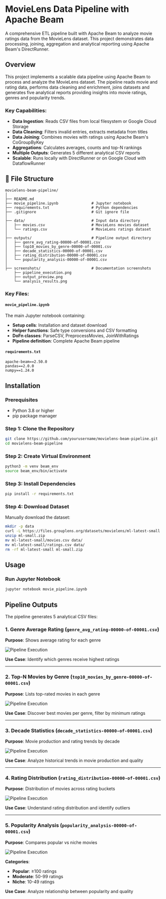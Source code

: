 # MovieLens Data Pipeline with Apache Beam

A comprehensive ETL pipeline built with Apache Beam to analyze movie ratings data from the MovieLens dataset. This project demonstrates data processing, joining, aggregation and analytical reporting using Apache Beam's DirectRunner.

##  Overview

This project implements a scalable data pipeline using Apache Beam to process and analyze the MovieLens dataset. The pipeline reads movie and rating data, performs data cleaning and enrichment, joins datasets and generates five analytical reports providing insights into movie ratings, genres and popularity trends.

### Key Capabilities:
- **Data Ingestion**: Reads CSV files from local filesystem or Google Cloud Storage
- **Data Cleaning**: Filters invalid entries, extracts metadata from titles
- **Data Joining**: Combines movies with ratings using Apache Beam's CoGroupByKey
- **Aggregations**: Calculates averages, counts and top-N rankings
- **Multiple Outputs**: Generates 5 different analytical CSV reports
- **Scalable**: Runs locally with DirectRunner or on Google Cloud with DataflowRunner


## 📁 File Structure

```
movielens-beam-pipeline/
│
├── README.md                          
├── movie_pipeline.ipynb               # Jupyter notebook
├── requirements.txt                   # Python dependencies
├── .gitignore                         # Git ignore file
│
├── data/                              # Input data directory
│   ├── movies.csv                     # MovieLens movies dataset
│   └── ratings.csv                    # MovieLens ratings dataset
│
├── outputs/                           # Pipeline output directory
│   ├── genre_avg_rating-00000-of-00001.csv
│   ├── top10_movies_by_genre-00000-of-00001.csv
│   ├── decade_statistics-00000-of-00001.csv
│   ├── rating_distribution-00000-of-00001.csv
│   └── popularity_analysis-00000-of-00001.csv
│
├── screenshots/                       # Documentation screenshots
    ├── pipeline_execution.png
    ├── output_preview.png
    └── analysis_results.png

```

### Key Files:

#### `movie_pipeline.ipynb`
The main Jupyter notebook containing:
- **Setup cells**: Installation and dataset download
- **Helper functions**: Safe type conversions and CSV formatting
- **DoFn classes**: ParseCSV, PreprocessMovies, JoinWithRatings
- **Pipeline definition**: Complete Apache Beam pipeline

#### `requirements.txt`
```
apache-beam==2.50.0
pandas==2.0.0
numpy==1.24.0
```

## Installation

### Prerequisites
- Python 3.8 or higher
- pip package manager

### Step 1: Clone the Repository
```bash
git clone https://github.com/yourusername/movielens-beam-pipeline.git
cd movielens-beam-pipeline
```

### Step 2: Create Virtual Environment
```bash
python3 -m venv beam_env
source beam_env/bin/activate
```

### Step 3: Install Dependencies
```bash
pip install -r requirements.txt
```

### Step 4: Download Dataset
Manually download the dataset:
```bash
mkdir -p data
curl -L https://files.grouplens.org/datasets/movielens/ml-latest-small.zip -o ml-small.zip
unzip ml-small.zip
mv ml-latest-small/movies.csv data/
mv ml-latest-small/ratings.csv data/
rm -rf ml-latest-small ml-small.zip
```

## Usage

### Run Jupyter Notebook
```bash
jupyter notebook movie_pipeline.ipynb
```


## Pipeline Outputs

The pipeline generates 5 analytical CSV files:

### 1. Genre Average Rating (`genre_avg_rating-00000-of-00001.csv`)
**Purpose**: Shows average rating for each genre

![Pipeline Execution](screenshots/pipeline_execution.png)

**Use Case**: Identify which genres receive highest ratings

---

### 2. Top-N Movies by Genre (`top10_movies_by_genre-00000-of-00001.csv`)
**Purpose**: Lists top-rated movies in each genre

![Pipeline Execution](screenshots/pipeline_execution.png)

**Use Case**: Discover best movies per genre, filter by minimum ratings

---

### 3. Decade Statistics (`decade_statistics-00000-of-00001.csv`)
**Purpose**: Movie production and rating trends by decade

![Pipeline Execution](screenshots/pipeline_execution.png)

**Use Case**: Analyze historical trends in movie production and quality

---

### 4. Rating Distribution (`rating_distribution-00000-of-00001.csv`)
**Purpose**: Distribution of movies across rating buckets

![Pipeline Execution](screenshots/pipeline_execution.png)

**Use Case**: Understand rating distribution and identify outliers

---

### 5. Popularity Analysis (`popularity_analysis-00000-of-00001.csv`)
**Purpose**: Compares popular vs niche movies

![Pipeline Execution](screenshots/pipeline_execution.png)

**Categories**:
- **Popular**: ≥100 ratings
- **Moderate**: 50-99 ratings
- **Niche**: 10-49 ratings

**Use Case**: Analyze relationship between popularity and quality
